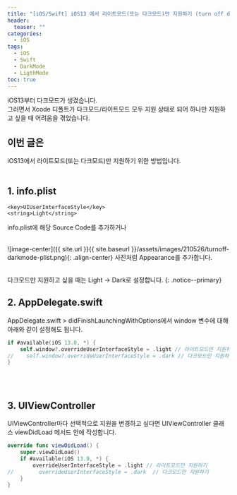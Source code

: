 ```yaml
---
title: "[iOS/Swift] iOS13 에서 라이트모드(또는 다크모드)만 지원하기 (turn off darkmode)"
header:
  teaser: ""
categories:
  - iOS
tags:
  - iOS
  - Swift
  - DarkMode
  - LigthMode
toc: true
---
```




iOS13부터 다크모드가 생겼습니다. <br>
그러면서 Xcode 디폴트가 다크모드/라이트모드 모두 지원 상태로 되어 하나만 지원하고 싶을 때 어려움을 겪었습니다. <br>


## 이번 글은 
iOS13에서 라이트모드(또는 다크모드)만 지원하기 위한 방법입니다. <br><br>

## 1. info.plist
```
<key>UIUserInterfaceStyle</key>
<string>Light</string>
```
info.plist에 해당 Source Code를 추가하거나
<br><br>


![image-center]({{ site.url }}{{ site.baseurl }}/assets/images/210526/turnoff-darkmode-plist.png){: .align-center}
사진처럼 Appearance를 추가합니다.
<br><br>


다크모드만 지원하고 싶을 때는 Light -> Dark로 설정합니다.
{: .notice--primary}


## 2. AppDelegate.swift

AppDelegate.swift > didFinishLaunchingWithOptions에서 window 변수에 대해 아래와 같이 설정해도 됩니다.<br>
```swift
if #available(iOS 13.0, *) {
    self.window?.overrideUserInterfaceStyle = .light // 라이트모드만 지원하기
//    self.window?.overrideUserInterfaceStyle = .dark // 다크모드만 지원하기    
}
```
<br><br>

## 3. UIViewController

UIViewController마다 선택적으로 지원을 변경하고 싶다면 UIViewController 클래스 viewDidLoad 메서드 안에 작성합니다.<br>
```swift
override func viewDidLoad() {
    super.viewDidLoad()
    if #available(iOS 13.0, *) {
        overrideUserInterfaceStyle = .light // 라이트모드만 지원하기
//        overrideUserInterfaceStyle = .dark  // 다크모드만 지원하기
    }
}
```
<br><br>
